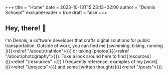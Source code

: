 +++
title = "Home"
date = 2023-10-13T15:23:13+02:00
author = "Dennis Schoepf"
excludeHeader = true
draft = false
+++

## Hey, there! 👋

I'm Dennis, a software developer that crafts digital solutions for public transportation. Outside of work, you can find me [swimming, biking, running ]({{<relref "/about/triathlon">}}) or taking [photos]({{<relref "/about/photography">}}). Take a look around here to find [resources]({{<relref "/resources" >}}) I frequently reference, examples of my [work]({{<relref "/projects">}}) and some [written thoughts]({{<relref "/posts">}}).
